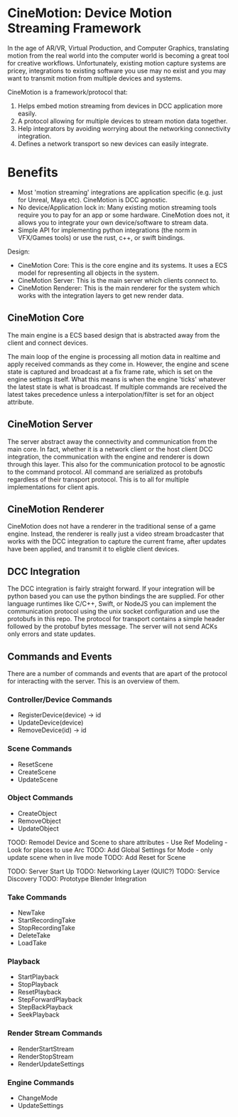 # CineMotion: Device Motion Streaming Framework
In the age of AR/VR, Virtual Production, and Computer Graphics, translating motion from the real world into the computer world is becoming a great tool for creative workflows. 
Unfortunately, existing motion capture systems are pricey, integrations to existing software you use may no exist and you may want to transmit motion from multiple devices and systems.

CineMotion is a framework/protocol that:
1) Helps embed motion streaming from devices in DCC application more easily.
2) A protocol allowing for multiple devices to stream motion data together.
3) Help integrators by avoiding worrying about the networking connectivity integration.
4) Defines a network transport so new devices can easily integrate.

# Benefits
- Most 'motion streaming' integrations are application specific (e.g. just for Unreal, Maya etc). CineMotion is DCC agnostic.
- No device/Application lock in: Many existing motion streaming tools require you to pay for an app or some hardware. CineMotion does not, it allows you to integrate your own device/software to stream data.
- Simple API for implementing python integrations (the norm in VFX/Games tools) or use the rust, c++, or swift bindings.


Design:
- CineMotion Core: This is the core engine and its systems. It uses a ECS model for representing all objects in the system.
- CineMotion Server: This is the main server which clients connect to. 
- CineMotion Renderer: This is the main renderer for the system which works with the integration layers to get new render data.

## CineMotion Core
The main engine is a ECS based design that is abstracted away from the client and connect devices. 

The main loop of the engine is processing all motion data in realtime and apply received commands as they come in.
However, the engine and scene state is captured and broadcast at a fix frame rate, which is set on the engine settings
itself. What this means is when the engine 'ticks' whatever the latest state is what is broadcast. If multiple commands
are received the latest takes precedence unless a interpolation/filter is set for an object attribute.

## CineMotion Server
The server abstract away the connectivity and communication from the main core. In fact, whether it is a network 
client or the host client DCC integration, the communication with the engine and renderer is down through this layer.
This also for the communication protocol to be agnostic to the command protocol. All command are serialized as protobufs
regardless of their transport protocol. This is to all for multiple implementations for client apis.

## CineMotion Renderer
CineMotion does not have a renderer in the traditional sense of a game engine. Instead, the renderer is really just a
video stream broadcaster that works with the DCC integration to capture the current frame, after updates have been applied,
and transmit it to eligble client devices.

## DCC Integration 
The DCC integration is fairly straight forward. If your integration will be python based you can use the python bindings 
the are supplied. For other language runtimes like C/C++, Swift, or NodeJS you can implement the communication protocol using 
the unix socket configuration and use the protobufs in this repo. The protocol for transport contains a simple header followed by
the protobuf bytes message. The server will not send ACKs only errors and state updates. 

## Commands and Events

There are a number of commands and events that are apart of the protocol for interacting with the server. This is an overview of them.

### Controller/Device Commands
- RegisterDevice(device) -> id
- UpdateDevice(device)
- RemoveDevice(id) -> id 

### Scene Commands
- ResetScene
- CreateScene
- UpdateScene

### Object Commands
- CreateObject
- RemoveObject
- UpdateObject

TOOD: Remodel Device and Scene to share attributes
    - Use Ref Modeling
    - Look for places to use Arc
TODO: Add Global Settings for Mode
    - only update scene when in live mode
TODO: Add Reset for Scene

TODO: Server Start Up
TODO: Networking Layer (QUIC?)
TODO: Service Discovery
TODO: Prototype Blender Integration


### Take Commands
- NewTake
- StartRecordingTake
- StopRecordingTake
- DeleteTake
- LoadTake

### Playback
- StartPlayback
- StopPlayback
- ResetPlayback
- StepForwardPlayback
- StepBackPlayback
- SeekPlayback

### Render Stream Commands
- RenderStartStream
- RenderStopStream
- RenderUpdateSettings

### Engine Commands
- ChangeMode
- UpdateSettings
